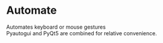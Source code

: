 # Automate
Automates keyboard or mouse gestures
<br>Pyautogui and PyQt5 are combined for relative convenience.
